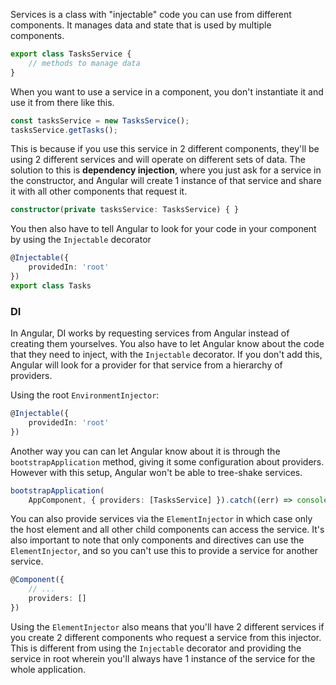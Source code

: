 Services is a class with "injectable" code you can use from different components. It manages data and state that is used by multiple components.

```ts
export class TasksService {
	// methods to manage data
}
```

When you want to use a service in a component, you don't instantiate it and use it from there like this. 
```ts
const tasksService = new TasksService();
tasksService.getTasks();
```

This is because if you use this service in 2 different components, they'll be using 2 different services and will operate on different sets of data. The solution to this is **dependency injection**, where you just ask for a service in the constructor, and Angular will create 1 instance of that service and share it with all other components that request it. 

```ts
constructor(private tasksService: TasksService) { }
```

You then also have to tell Angular to look for your code in your component by using the `Injectable` decorator
```ts
@Injectable({
	providedIn: 'root'
})
export class Tasks
```

### DI
In Angular, DI works by requesting services from Angular instead of creating them yourselves. You also have to let Angular know about the code that they need to inject, with the `Injectable` decorator. If you don't add this, Angular will look for a provider for that service from a hierarchy of providers.

Using the root `EnvironmentInjector`:
```ts
@Injectable({
	providedIn: 'root'
})
```

Another way you can can let Angular know about it is through the `bootstrapApplication` method, giving it some configuration about providers. However with this setup, Angular won't be able to tree-shake services.

```ts
bootstrapApplication(
	AppComponent, { providers: [TasksService] }).catch((err) => console.error(err));
```

You can also provide services via the `ElementInjector` in which case only the host element and all other child components can access the service. It's also important to note that only components and directives can use the `ElementInjector`, and so you can't use this to provide a service for another service.

```ts
@Component({
	// ...
	providers: []
})
```

Using the `ElementInjector` also means that you'll have 2 different services if you create 2 different components who request a service from this injector. This is different from using the `Injectable` decorator and providing the service in root wherein you'll always have 1 instance of the service for the whole application.